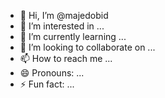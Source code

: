- 👋 Hi, I’m @majedobid
- 👀 I’m interested in ...
- 🌱 I’m currently learning ...
- 💞️ I’m looking to collaborate on ...
- 📫 How to reach me ...
- 😄 Pronouns: ...
- ⚡ Fun fact: ...

<!---
majedobid/majedobid is a ✨ special ✨ repository because its `README.md` (this file) appears on your GitHub profile.
You can click the Preview link to take a look at your changes.
--->

